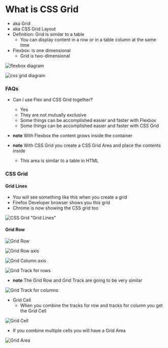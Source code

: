 # What is CSS Grid
* aka Grid
* aka CSS Grid Layout
* Definition: Grid is similar to a table
    - You can display content in a row or in a table column at the same time
* Flexbox: is one dimensional
    - Grid is two-dimensional

![flexbox diagram](https://i.imgur.com/YtnqTcK.png)

![css grid diagram](https://i.imgur.com/sSw9UFI.png)

### FAQs
* Can I use Flex and CSS Grid together?
    - Yes
    - They are not mutually exclusive
    - Some things can be accomplished easier and faster with Flexbox
    - Some things can be accomplished easier and faster with CSS Grid

* **note** With Flexbox the content grows inside the container
* **note** With CSS Grid you create a CSS Grid Area and place the contents inside
    - This area is similar to a table in HTML

### CSS Grid
#### Grid Lines
* You will see something like this when you create a grid
* Firefox Developer browser shows you this grid
* Chrome is now showing the CSS grid too

![CSS Grid "Grid Lines"](https://i.imgur.com/pQe8IBL.png)

#### Grid Row
![Grid Row](https://i.imgur.com/xkrRuJI.png)

![Grid Row axis](https://i.imgur.com/0HZlO5I.png)

![Grid Column axis](https://i.imgur.com/6eAStaV.png)

![Grid Track for rows](https://i.imgur.com/1ILBA5y.png)

* **note** The Grid Row and Grid Track are going to be very similar

![Grid Track for columns](https://i.imgur.com/NpxFQCT.png)

* Grid Cell
    - When you combine the tracks for row and tracks for column you get the Grid Cell

![Grid Cell](https://i.imgur.com/X7GpONd.png)

* If you combine multiple cells you will have a Grid Area

![Grid Area](https://i.imgur.com/VIF80tC.png)



